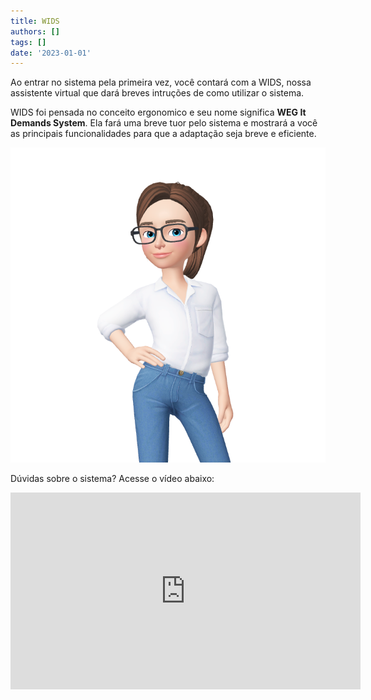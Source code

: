 ```yaml
---
title: WIDS
authors: []
tags: []
date: '2023-01-01'
---
```


Ao entrar no sistema pela primeira vez, você contará com a WIDS, nossa assistente virtual que dará breves intruções de como utilizar o sistema.

WIDS foi pensada no conceito ergonomico e seu nome significa **WEG It Demands System**. Ela fará uma breve tuor pelo sistema e mostrará a você as principais funcionalidades para que a adaptação seja breve e eficiente. 

![Docusaurus Plushie](./assets/wids.png)

Dúvidas sobre o sistema? Acesse o vídeo abaixo:

<iframe width="560" height="315" src="https://www.youtube.com/embed/06DF5A_n5-c" title="YouTube video player" frameborder="0" allow="accelerometer; autoplay; clipboard-write; encrypted-media; gyroscope; picture-in-picture" allowfullscreen></iframe>
